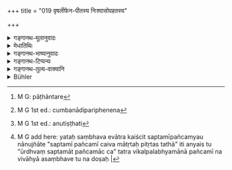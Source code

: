 +++
title = "019 वृषलीफेन-पीतस्य निःश्वासोपहतस्य"

+++

<details><summary>गङ्गानथ-मूलानुवादः</summary>

There is ho expiation for him who has drunk the moisture of the mouth of a Śūdra woman, who has been tainted by her breath, and who has begotten children on her.—(19).
</details>

<details><summary>मेधातिथिः</summary>

अर्थवादो ऽयम् । वृषल्याः फेनो **वृषलीफेनो** वक्त्रासवः, स पीतो येन । पलाण्डुभिक्षितादिवत् परनिपातः । पाठान्तरम्[^६९]- वृषलीपीतफेनस्य । पीतः फेनो यस्येति विग्रहः वृषल्या पीतफेनः । "तृतीया" (पाण् २.१.३०) इति योगविभागात् समासः । पीतः फेनो वानेनेति विग्रहे वृषल्या इति षष्ठीसमासः (पाण् २.२.८) । अर्थस् तु सर्ववृत्तिष्व् एक एव । संप्रयुज्यमानयोर् अधरपरिचुम्बनाद्य् अवश्यंभावि तेन च सहचारिणा धर्मेण मैथुनसंबन्धो लक्ष्यते । प्रकरणाच् च विवाहप्रतिषेधशेषो ऽयं न पृथग्वाक्यम् । तत्त्वे हि चुम्बनादिवर्जं नियोगधर्मो बहुमतः स्यात् । तस्माद् गच्छञ् छूद्रां चुम्बनादिपरिवर्जनेन[^७०] न किंचिच् छास्त्रार्थम् अनुलङ्घते[^७१] ।


[^७१]:
     M G 1st ed.: anutiṣṭhati


[^७०]:
     M G 1st ed.: cumbanādipariphenena


[^६९]:
     M G: pāṭhāntare

- **तस्यां चैव प्रसूतस्य** ऋतौ तु गच्छत इत्य् अर्थः । **निष्कृतिः** शुद्धिर् नास्ति इति निन्दातिशयो ऽयम्[^७२] ॥ ३.१९ ॥


[^७२]:
     M G add here: yataḥ saṃbhava evātra kaiścit saptamīpañcamyau nānujñāte "saptamī pañcamī caiva mātṛtaḥ pitṛtas tathā" iti anyais tu "ūrdhvaṃ saptamāt pañcamāc ca" tatra vikalpalabhyamānā pañcamī na vivāhyā asaṃbhave tu na doṣaḥ |
</details>

<details><summary>गङ्गानथ-भाष्यानुवादः</summary>

This is an exaggerated exhortation.

‘*Vṛṣalīphena*’ is the moisture of her mouth; he by whom this has been drunk is ‘*vṛṣalīphenapīta*;’—the past participial adjective ‘*pīta*’ being put last by the analogy of such compounds as ‘*palāṇḍubhakṣita*,’ and so forth.

If we adopt the other reading ‘*vṛṣalīpītaphenasya*,’ then the compound ‘*pītaphenaḥ*’ is to be expounded as ‘*pītaḥ pheno yasya*;’ and this, with the term ‘*vṛṣalī*’ taken as an Instrumental *Tatpuruṣa*,—according to Pāṇini 2. 1. 30. (the sense being ‘the moisture of whose mouth has been drunk by a *Śūdra* woman’). Or, ‘*pītaphena*,’ expounded as above, might be taken as forming a *Genetive Tatpuruṣa* with ‘*vṛṣalī*.’

The meaning is the same in all cases. When the husband and wife lie together, the touching of their lips, etc., are inevitable. Hence, what the word of the text indicates is *sexual intercourse*, by mentioning something that is concomitant with it.

From the context it is clear that this verse is supplementary to the foregoing prohibition, and it is not an independent assertion. If it were an independent assertion, we should have the prohibition of
*kissing* only, and the other forms of intercourse would become
sanctioned; so that, by having intercourse with a *Śūdra* woman, only if one avoids *kissing*, he would not be transgressing any scriptural injunction.

‘*Who has begotten children on her*’—*i.e*., who has had intercourse with her during her ‘courses.’

‘*Expiation*’—purification there is none. This indicates a high degree of deprecation.—(19).
</details>

<details><summary>गङ्गानथ-टिप्पन्यः</summary>

This verse is quoted in *Parāśaramādhava* (Ācāra, p. 495) along with the preceding four verses;—in *Vīramitrodaya* (Saṃskāra, p. 75), where ‘*phenapītasya*’ is explained as ‘*pītamukhāsavasya*’, ‘he who has drunk wine from the mouth.’
</details>

<details><summary>गङ्गानथ-तुल्य-वाक्यानि</summary>

**(verses 3.13-19)**

See Comparative notes for [Verse 3.13].
</details>

<details><summary>Bühler</summary>

019	For him who drinks the moisture of a Sudra's lips, who is tainted by her breath, and who begets a son on her, no expiation is prescribed.
</details>
